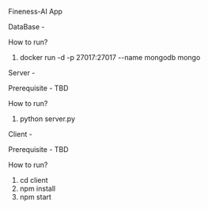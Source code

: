 Fineness-AI App

DataBase - 

How to run?
1. docker run -d -p 27017:27017 --name mongodb mongo

Server - 

Prerequisite - TBD

How to run?
1. python server.py

Client - 

Prerequisite - TBD

How to run?
1. cd client
2. npm install
3. npm start